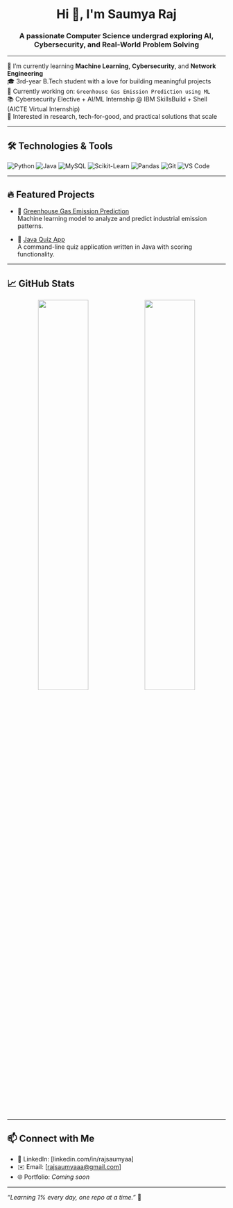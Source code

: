 <h1 align="center">Hi 👋, I'm Saumya Raj</h1>
<h3 align="center">A passionate Computer Science undergrad exploring AI, Cybersecurity, and Real-World Problem Solving</h3>

---

🌱 I’m currently learning **Machine Learning**, **Cybersecurity**, and **Network Engineering**  
🎓 3rd-year B.Tech student with a love for building meaningful projects  
🔭 Currently working on: `Greenhouse Gas Emission Prediction using ML`  
📚 Cybersecurity Elective + AI/ML Internship @ IBM SkillsBuild + Shell (AICTE Virtual Internship)  
📌 Interested in research, tech-for-good, and practical solutions that scale  

---

## 🛠️ Technologies & Tools

![Python](https://img.shields.io/badge/Python-3670A0?style=for-the-badge&logo=python&logoColor=ffdd54)
![Java](https://img.shields.io/badge/Java-ED8B00?style=for-the-badge&logo=java&logoColor=white)
![MySQL](https://img.shields.io/badge/MySQL-00758F?style=for-the-badge&logo=mysql)
![Scikit-Learn](https://img.shields.io/badge/Scikit--Learn-F7931E?style=for-the-badge&logo=scikit-learn)
![Pandas](https://img.shields.io/badge/Pandas-150458?style=for-the-badge&logo=pandas)
![Git](https://img.shields.io/badge/Git-F05032?style=for-the-badge&logo=git)
![VS Code](https://img.shields.io/badge/VS%20Code-007ACC?style=for-the-badge&logo=visual-studio-code)

---

## 🔥 Featured Projects

- 🌿 [Greenhouse Gas Emission Prediction](https://github.com/rajsaumyaa/Greenhouse-Gases-Emission-Prediction)  
  Machine learning model to analyze and predict industrial emission patterns.

- 🧠 [Java Quiz App](https://github.com/rajsaumyaa/quizz_)  
  A command-line quiz application written in Java with scoring functionality.

---

## 📈 GitHub Stats

<p align="center">
  <img src="https://github-readme-stats.vercel.app/api?username=rajsaumyaa&show_icons=true&theme=radical" width="48%" />
  <img src="https://github-readme-streak-stats.herokuapp.com/?user=rajsaumyaa&theme=radical" width="48%" />
</p>

---

## 📫 Connect with Me

- 💼 LinkedIn: [linkedin.com/in/rajsaumyaa]
- ✉️ Email: [rajsaumyaaa@gmail.com]
- 🌐 Portfolio: *Coming soon*

---

_“Learning 1% every day, one repo at a time.”_ 🚀

